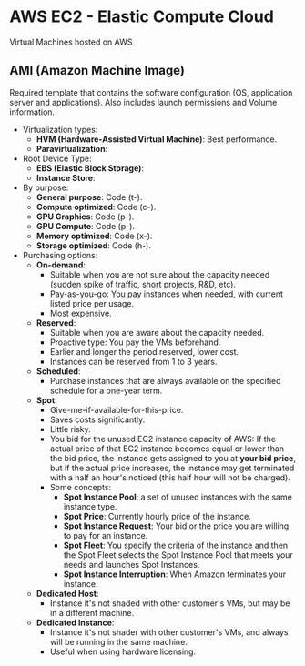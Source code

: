 # AWS EC2 - Elastic Compute Cloud

Virtual Machines hosted on AWS

## AMI (Amazon Machine Image)

Required template that contains the software configuration (OS, application server and applications). Also includes launch permissions and Volume information.

- Virtualization types:
    - **HVM (Hardware-Assisted Virtual Machine)**: Best performance.
    - **Paravirtualization**: 
- Root Device Type:
    - **EBS (Elastic Block Storage)**: 
    - **Instance Store**: 
- By purpose:
    - **General purpose**: Code (t-).
    - **Compute optimized**: Code (c-).
    - **GPU Graphics**: Code (p-).
    - **GPU Compute**: Code (p-).
    - **Memory optimized**: Code (x-).
    - **Storage optimized**: Code (h-).
- Purchasing options:
    - **On-demand**:
        - Suitable when you are not sure about the capacity needed (sudden spike of traffic, short projects, R&D, etc).
        - Pay-as-you-go: You pay instances when needed, with current listed price per usage.
        - Most expensive.
    - **Reserved**:
        - Suitable when you are aware about the capacity needed.
        - Proactive type: You pay the VMs beforehand.
        - Earlier and longer the period reserved, lower cost.
        - Instances can be reserved from 1 to 3 years.
    - **Scheduled**:
        - Purchase instances that are always available on the specified schedule for a one-year term.
    - **Spot**:
        - Give-me-if-available-for-this-price.
        - Saves costs significantly.
        - Little risky.
        - You bid for the unused EC2 instance capacity of AWS: If the actual price of that EC2 instance becomes equal or lower than the bid price, the instance gets assigned to you at **your bid price**, but if the actual price increases, the instance may get terminated with a half an hour's noticed (this half hour will not be charged).
        - Some concepts:
            - **Spot Instance Pool**: a set of unused instances with the same instance type.
            - **Spot Price**: Currently hourly price of the instance.
            - **Spot Instance Request**: Your bid or the price you are willing to pay for an instance.
            - **Spot Fleet**: You specify the criteria of the instance and then the Spot Fleet selects the Spot Instance Pool that meets your needs and launches Spot Instances.
            - **Spot Instance Interruption**: When Amazon terminates your instance.
    - **Dedicated Host**:
        - Instance it's not shaded with other customer's VMs, but may be in a different machine.
    - **Dedicated Instance**:
        - Instance it's not shader with other customer's VMs, and always will be running in the same machine.
        - Useful when using hardware licensing.
